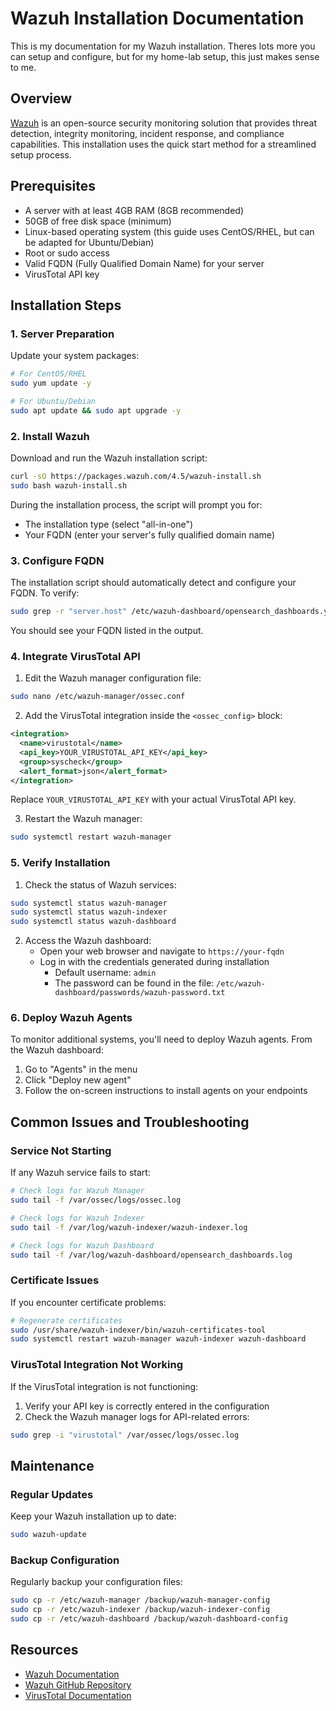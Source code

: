 # Wazuh Installation Documentation

This is my documentation for my Wazuh installation. Theres lots more you can setup and configure, but for my home-lab setup, this just makes sense to me. 

## Overview

[Wazuh](https://wazuh.com/) is an open-source security monitoring solution that provides threat detection, integrity monitoring, incident response, and compliance capabilities. This installation uses the quick start method for a streamlined setup process.

## Prerequisites

- A server with at least 4GB RAM (8GB recommended)
- 50GB of free disk space (minimum)
- Linux-based operating system (this guide uses CentOS/RHEL, but can be adapted for Ubuntu/Debian)
- Root or sudo access
- Valid FQDN (Fully Qualified Domain Name) for your server
- VirusTotal API key

## Installation Steps

### 1. Server Preparation

Update your system packages:

```bash
# For CentOS/RHEL
sudo yum update -y

# For Ubuntu/Debian
sudo apt update && sudo apt upgrade -y
```

### 2. Install Wazuh

Download and run the Wazuh installation script:

```bash
curl -sO https://packages.wazuh.com/4.5/wazuh-install.sh
sudo bash wazuh-install.sh
```

During the installation process, the script will prompt you for:
- The installation type (select "all-in-one")
- Your FQDN (enter your server's fully qualified domain name)

### 3. Configure FQDN

The installation script should automatically detect and configure your FQDN. To verify:

```bash
sudo grep -r "server.host" /etc/wazuh-dashboard/opensearch_dashboards.yml
```

You should see your FQDN listed in the output.

### 4. Integrate VirusTotal API

1. Edit the Wazuh manager configuration file:

```bash
sudo nano /etc/wazuh-manager/ossec.conf
```

2. Add the VirusTotal integration inside the `<ossec_config>` block:

```xml
<integration>
  <name>virustotal</name>
  <api_key>YOUR_VIRUSTOTAL_API_KEY</api_key>
  <group>syscheck</group>
  <alert_format>json</alert_format>
</integration>
```

Replace `YOUR_VIRUSTOTAL_API_KEY` with your actual VirusTotal API key.

3. Restart the Wazuh manager:

```bash
sudo systemctl restart wazuh-manager
```

### 5. Verify Installation

1. Check the status of Wazuh services:

```bash
sudo systemctl status wazuh-manager
sudo systemctl status wazuh-indexer
sudo systemctl status wazuh-dashboard
```

2. Access the Wazuh dashboard:
   - Open your web browser and navigate to `https://your-fqdn`
   - Log in with the credentials generated during installation
     - Default username: `admin`
     - The password can be found in the file: `/etc/wazuh-dashboard/passwords/wazuh-password.txt`

### 6. Deploy Wazuh Agents

To monitor additional systems, you'll need to deploy Wazuh agents. From the Wazuh dashboard:

1. Go to "Agents" in the menu
2. Click "Deploy new agent"
3. Follow the on-screen instructions to install agents on your endpoints

## Common Issues and Troubleshooting

### Service Not Starting

If any Wazuh service fails to start:

```bash
# Check logs for Wazuh Manager
sudo tail -f /var/ossec/logs/ossec.log

# Check logs for Wazuh Indexer
sudo tail -f /var/log/wazuh-indexer/wazuh-indexer.log

# Check logs for Wazuh Dashboard
sudo tail -f /var/log/wazuh-dashboard/opensearch_dashboards.log
```

### Certificate Issues

If you encounter certificate problems:

```bash
# Regenerate certificates
sudo /usr/share/wazuh-indexer/bin/wazuh-certificates-tool
sudo systemctl restart wazuh-manager wazuh-indexer wazuh-dashboard
```

### VirusTotal Integration Not Working

If the VirusTotal integration is not functioning:

1. Verify your API key is correctly entered in the configuration
2. Check the Wazuh manager logs for API-related errors:

```bash
sudo grep -i "virustotal" /var/ossec/logs/ossec.log
```

## Maintenance

### Regular Updates

Keep your Wazuh installation up to date:

```bash
sudo wazuh-update
```

### Backup Configuration

Regularly backup your configuration files:

```bash
sudo cp -r /etc/wazuh-manager /backup/wazuh-manager-config
sudo cp -r /etc/wazuh-indexer /backup/wazuh-indexer-config
sudo cp -r /etc/wazuh-dashboard /backup/wazuh-dashboard-config
```

## Resources

- [Wazuh Documentation](https://documentation.wazuh.com/)
- [Wazuh GitHub Repository](https://github.com/wazuh/wazuh)
- [VirusTotal Documentation](https://developers.virustotal.com/reference)
